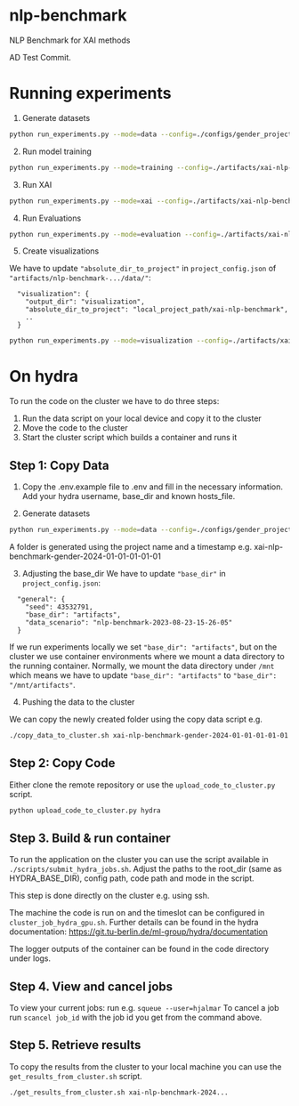 # nlp-benchmark

NLP Benchmark for XAI methods

AD Test Commit.

# Running experiments

1. Generate datasets

```bash
python run_experiments.py --mode=data --config=./configs/gender_project_config.json
```

2. Run model training

```bash
python run_experiments.py --mode=training --config=./artifacts/xai-nlp-benchmark-gender-2024-01-01-01-01-01/data/project_config.json
```

3. Run XAI

```bash
python run_experiments.py --mode=xai --config=./artifacts/xai-nlp-benchmark-gender-2024-01-01-01-01-01/data/project_config.json
```

4. Run Evaluations

```bash
python run_experiments.py --mode=evaluation --config=./artifacts/xai-nlp-benchmark-gender-2024-01-01-01-01-01/data/project_config.json
```

5.  Create visualizations

We have to update `"absolute_dir_to_project"` in `project_config.json` of `"artifacts/nlp-benchmark-.../data/"`:

```
  "visualization": {
    "output_dir": "visualization",
    "absolute_dir_to_project": "local_project_path/xai-nlp-benchmark",
    ..
  }
```

```bash
python run_experiments.py --mode=visualization --config=./artifacts/xai-nlp-benchmark-gender-2024-01-01-01-01-01/data/project_config.json
```

# On hydra

To run the code on the cluster we have to do three steps:

1. Run the data script on your local device and copy it to the cluster
2. Move the code to the cluster
3. Start the cluster script which builds a container and runs it

## Step 1: Copy Data

1. Copy the .env.example file to .env and fill in the necessary information.
   Add your hydra username, base_dir and known hosts_file.

2. Generate datasets

```bash
python run_experiments.py --mode=data --config=./configs/gender_project_config.json
```

A folder is generated using the project name and a timestamp e.g. xai-nlp-benchmark-gender-2024-01-01-01-01-01

3. Adjusting the base_dir
   We have to update `"base_dir"` in `project_config.json`:

```
  "general": {
    "seed": 43532791,
    "base_dir": "artifacts",
    "data_scenario": "nlp-benchmark-2023-08-23-15-26-05"
  }
```

If we run experiments locally we set `"base_dir": "artifacts"`, but on the
cluster we use container environments where we mount a data directory to the
running container. Normally, we mount the data directory under `/mnt` which means
we have to update `"base_dir": "artifacts"` to `"base_dir": "/mnt/artifacts"`.

4. Pushing the data to the cluster

We can copy the newly created folder using the copy data script e.g.

```bash
./copy_data_to_cluster.sh xai-nlp-benchmark-gender-2024-01-01-01-01-01
```

## Step 2: Copy Code

Either clone the remote repository or use the `upload_code_to_cluster.py` script.

```bash
python upload_code_to_cluster.py hydra
```

## Step 3. Build & run container

To run the application on the cluster you can use the script available in `./scripts/submit_hydra_jobs.sh`.
Adjust the paths to the root_dir (same as HYDRA_BASE_DIR), config path, code path and mode in the script.

This step is done directly on the cluster e.g. using ssh.

The machine the code is run on and the timeslot can be configured in `cluster_job_hydra_gpu.sh`.
Further details can be found in the hydra documentation: https://git.tu-berlin.de/ml-group/hydra/documentation

The logger outputs of the container can be found in the code directory under logs.

## Step 4. View and cancel jobs

To view your current jobs: run e.g. `squeue --user=hjalmar`
To cancel a job run `scancel job_id` with the job id you get from the command above.

## Step 5. Retrieve results

To copy the results from the cluster to your local machine you can use the `get_results_from_cluster.sh` script.

```bash
./get_results_from_cluster.sh xai-nlp-benchmark-2024...
```
